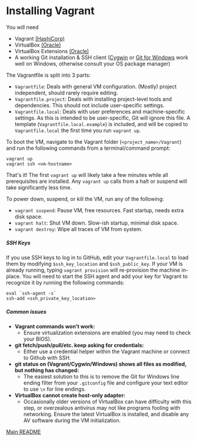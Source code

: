 # Installing Vagrant
You will need
-   Vagrant [(HashiCorp)][vagrant install]
-   VirtualBox [(Oracle)][virtualbox install]
-   VirtualBox Extensions [(Oracle)][virtualbox install]
-   A working Git installation & SSH client ([Cygwin][] or [Git for Windows][]
    work well on Windows, otherwise consult your OS package manager)

The Vagrantfile is split into 3 parts:
-   `Vagrantfile`: Deals with general VM configuration. (Mostly) project
    independent, should rarely require editing.
-   `Vagrantfile.project`: Deals with installing project-level tools and
    dependencies. This should not include user-specific settings.
-   `Vagrantfile.local`: Deals with user preferences and machine-specific
    settings. As this is intended to be user-specific, Git will ignore this
    file. A template (`Vagrantfile.local.example`) is included, and will be
    copied to `Vagrantfile.local` the first time you run `vagrant up`.

To boot the VM, navigate to the Vagrant folder (`<project_name>/Vagrant`) and
run the following commands from a terminal/command prompt:
```
vagrant up
vagrant ssh <vm-hostname>
```
That's it! The first `vagrant up` will likely take a few minutes while all
prerequisites are installed. Any `vagrant up` calls from a halt or suspend will
take significantly less time.

To power down, suspend, or kill the VM, run any of the following:
-   `vagrant suspend`: Pause VM, free resources. Fast startup, needs extra disk
    space.
-   `vagrant halt`: Shut VM down. Slow-ish startup, minimal disk space.
-   `vagrant destroy`: Wipe all traces of VM from system.

##### SSH Keys
If you use SSH keys to log in to GitHub, edit your `Vagrantfile.local` to load
them by modifying `$ssh_key_location` and `$ssh_public_key`. If your VM is
already running, typing `vagrant provision` will re-provision the machine
in-place. You will need to start the SSH agent and add your key for Vagrant to
recognize it by running the following commands:
```
eval `ssh-agent -s`
ssh-add <ssh_private_key_location>
```

##### Common issues
-   **Vagrant commands won't work:**
    -   Ensure virtualization extensions are enabled (you may need to check
        your BIOS).
-   **git fetch/push/pull/etc. keep asking for credentials:**
    -   Either use a credential helper within the Vagrant machine or connect to
        Github with SSH.
-   **git status on (Vagrant/Cygwin/Windows) shows all files as modified, but
    nothing has changed:**
    -   The easiest solution to this is to remove the Git for Windows line
        ending filter from your `.gitconfig` file and configure your text
        editor to use `\n` for line endings.
-   **VirtualBox cannot create host-only adapter:**
    -   Occasionally older versions of VirtualBox can have difficulty with this
        step, or overzealous antivirus may not like programs fooling with
        networking. Ensure the latest VirtualBox is installed, and disable any
        AV software during the VM initialization.

[Main README][]

[Main README]: ../README.md

[Cygwin]: https://cygwin.com/install.html
[Git for windows]: https://git-scm.com/download/win
[Vagrant install]: https://www.vagrantup.com/downloads.html
[Virtualbox install]: https://www.virtualbox.org/wiki/Downloads
